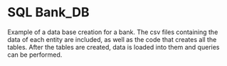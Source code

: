 # SQL Bank_DB
Example of a data base creation for a bank. The csv files containing the data of each entity are included, as well as the code that creates all the tables. After the tables are created, data is loaded into them and queries can be performed.
